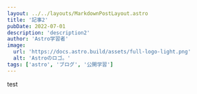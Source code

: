 ```yaml
---
layout: ../../layouts/MarkdownPostLayout.astro
title: '記事2'
pubDate: 2022-07-01
description: 'description2'
author: 'Astro学習者'
image:
  url: 'https://docs.astro.build/assets/full-logo-light.png'
  alt: 'Astroのロゴ。'
tags: ['astro', 'ブログ', '公開学習']
---
```


test
